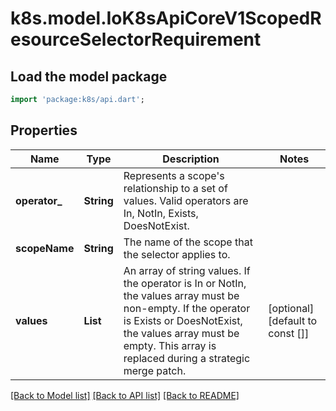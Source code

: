 # k8s.model.IoK8sApiCoreV1ScopedResourceSelectorRequirement

## Load the model package
```dart
import 'package:k8s/api.dart';
```

## Properties
Name | Type | Description | Notes
------------ | ------------- | ------------- | -------------
**operator_** | **String** | Represents a scope's relationship to a set of values. Valid operators are In, NotIn, Exists, DoesNotExist.   | 
**scopeName** | **String** | The name of the scope that the selector applies to.   | 
**values** | **List<String>** | An array of string values. If the operator is In or NotIn, the values array must be non-empty. If the operator is Exists or DoesNotExist, the values array must be empty. This array is replaced during a strategic merge patch. | [optional] [default to const []]

[[Back to Model list]](../README.md#documentation-for-models) [[Back to API list]](../README.md#documentation-for-api-endpoints) [[Back to README]](../README.md)


